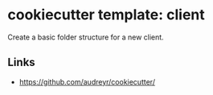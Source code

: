 # cookiecutter template: client

Create a basic folder structure for a new client.

## Links

- <https://github.com/audreyr/cookiecutter/>
